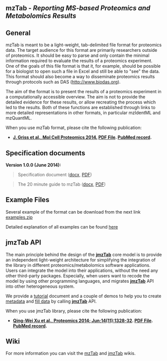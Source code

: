 ## mzTab - _Reporting MS-based Proteomics and Metabolomics Results_


## General
mzTab is meant to be a light-weight, tab-delimited file format for proteomics data. The target audience for this format are primarily researchers outside of proteomics. It should be easy to parse and only contain the minimal information required to evaluate the results of a proteomics experiment. One of the goals of this file format is that it, for example, should be possible for a biologist to open such a file in Excel and still be able to "see" the data. This format should also become a way to disseminate proteomics results through protocols such as DAS (http://www.biodas.org).

The aim of the format is to present the results of a proteomics experiment in a computationally accessible overview. The aim is not to provide the detailed evidence for these results, or allow recreating the process which led to the results. Both of these functions are established through links to more detailed representations in other formats, in particular mzIdentML and mzQuantML.

When you use mzTab format, please cite the following publication:

  * **[J. Griss et al., Mol Cell Proteomics 2014.](http://www.mcponline.org/content/early/2014/06/30/mcp.O113.036681.abstract) [PDF File](http://www.mcponline.org/content/early/2014/06/30/mcp.O113.036681.full.pdf).  [PubMed record](http://www.ncbi.nlm.nih.gov/pubmed/24980485).**


## Specification documents

**Version 1.0.0 (June 2014):**

  > Specification document ([docx](specification_document-releases/version-1.0.0/mzTab_format_specification.docx), [PDF](specification_document-releases/version-1.0.0/mzTab_format_specification.pdf))

  > The 20 minute guide to mzTab ([docx](specification_document-releases/version-1.0.0/20minute_guide_mzTab.docx), [PDF](specification_document-releases/version-1.0.0/20minute_guide_mzTab.pdf))

## Example Files
Several example of the format can be download from the next link [examples.zip](http://www.ebi.ac.uk/pride/resources/tools/jmztab/latest/examples.zip)

Detailed explanation of all examples can be found [here](../../wiki/Examples)

## jmzTab API

The main principle behind the design of the [**jmzTab**](https://github.com/PRIDE-Utilities/jmztab) core model is to provide an independent light-weight architecture for simplifying the integration of the library in different proteomics/metabolomics software applications. Users can integrate the model into their applications, without the need any other third-party packages. Especially, when users want to recode the model by using other programming languages, and migrates [**jmzTab**](https://github.com/PRIDE-Utilities/jmztab) API into other heterogeneous system.

We provide a [tutorial](https://github.com/PRIDE-Utilities/jmztab/wiki/jmzTab-Introduction) document and a couple of demos to help you to create [metadata](https://github.com/PRIDE-Utilities/jmztab/wiki/jmzTab-Metadata) and [fill data](https://github.com/PRIDE-Utilities/jmztab/wiki/jmzTab-Columns) by calling [**jmzTab**](https://github.com/PRIDE-Utilities/jmztab) API.

When you use jmzTab library, please cite the following publication:

  * **[Qing-Wei Xu et al., Proteomics 2014; Jun;14(11):1328-32](http://onlinelibrary.wiley.com/doi/10.1002/pmic.201300560/abstract). [PDF File](http://onlinelibrary.wiley.com/doi/10.1002/pmic.201300560/pdf).  [PubMed record](http://www.ncbi.nlm.nih.gov/pubmed/24659499).**

## Wiki
For more information you can visit the [mzTab](https://github.com/PSI-MS/mzTab/wiki) and [jmzTab](https://github.com/PRIDE-Utilities/jmztab/wiki) wikis.

